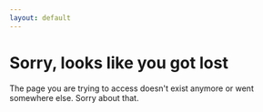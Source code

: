```yaml
---
layout: default
---
```


# Sorry, looks like you got lost

The page you are trying to access doesn't exist anymore or went somewhere else.
Sorry about that.
